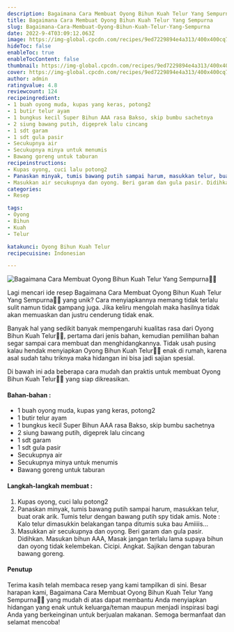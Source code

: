```yaml
---
description: Bagaimana Cara Membuat Oyong Bihun Kuah Telur Yang Sempurna"
title: Bagaimana Cara Membuat Oyong Bihun Kuah Telur Yang Sempurna
slug: Bagaimana-Cara-Membuat-Oyong-Bihun-Kuah-Telur-Yang-Sempurna
date: 2022-9-4T03:09:12.063Z
image: https://img-global.cpcdn.com/recipes/9ed7229894e4a313/400x400cq70/photo.jpg
hideToc: false
enableToc: true
enableTocContent: false
thumbnail: https://img-global.cpcdn.com/recipes/9ed7229894e4a313/400x400cq70/photo.jpg
cover: https://img-global.cpcdn.com/recipes/9ed7229894e4a313/400x400cq70/photo.jpg
author: admin
ratingvalue: 4.8
reviewcount: 124
recipeingredient:
- 1 buah oyong muda, kupas yang keras, potong2
- 1 butir telur ayam
- 1 bungkus kecil Super Bihun AAA rasa Bakso, skip bumbu sachetnya
- 2 siung bawang putih, digeprek lalu cincang
- 1 sdt garam
- 1 sdt gula pasir
- Secukupnya air
- Secukupnya minya untuk menumis
- Bawang goreng untuk taburan
recipeinstructions:
- Kupas oyong, cuci lalu potong2
- Panaskan minyak, tumis bawang putih sampai harum, masukkan telur, buat orak arik. Tumis telur dengan bawang putih spy tidak amis. Note : Kalo telur dimasukkin belakangan tanpa ditumis suka bau Amiiiis...
- Masukkan air secukupnya dan oyong. Beri garam dan gula pasir. Didihkan. Masukan bihun AAA, Masak jangan terlalu lama supaya bihun dan oyong tidak kelembekan. Cicipi. Angkat. Sajikan dengan taburan bawang goreng.
categories:
- Resep

tags:
- Oyong
- Bihun
- Kuah
- Telur

katakunci: Oyong Bihun Kuah Telur
recipecuisine: Indonesian

---
```


![Bagaimana Cara Membuat Oyong Bihun Kuah Telur Yang Sempurna👩‍🍳](https://img-global.cpcdn.com/recipes/9ed7229894e4a313/400x400cq70/photo.jpg)

Lagi mencari ide resep Bagaimana Cara Membuat Oyong Bihun Kuah Telur Yang Sempurna👩‍🍳 yang unik? Cara menyiapkannya memang tidak terlalu sulit namun tidak gampang juga. Jika keliru mengolah maka hasilnya tidak akan memuaskan dan justru cenderung tidak enak.

Banyak hal yang sedikit banyak mempengaruhi kualitas rasa dari Oyong Bihun Kuah Telur👩‍🍳, pertama dari jenis bahan, kemudian pemilihan bahan segar sampai cara membuat dan menghidangkannya. Tidak usah pusing kalau hendak menyiapkan Oyong Bihun Kuah Telur👩‍🍳 enak di rumah, karena asal sudah tahu triknya maka hidangan ini bisa jadi sajian spesial.

Di bawah ini ada beberapa cara mudah dan praktis untuk membuat Oyong Bihun Kuah Telur👩‍🍳 yang siap dikreasikan.

<!--inarticleads1-->

#### Bahan-bahan :

- 1 buah oyong muda, kupas yang keras, potong2
- 1 butir telur ayam
- 1 bungkus kecil Super Bihun AAA rasa Bakso, skip bumbu sachetnya
- 2 siung bawang putih, digeprek lalu cincang
- 1 sdt garam
- 1 sdt gula pasir
- Secukupnya air
- Secukupnya minya untuk menumis
- Bawang goreng untuk taburan

<!--inarticleads2-->

#### Langkah-langkah membuat :

1. Kupas oyong, cuci lalu potong2
1. Panaskan minyak, tumis bawang putih sampai harum, masukkan telur, buat orak arik. Tumis telur dengan bawang putih spy tidak amis. Note : Kalo telur dimasukkin belakangan tanpa ditumis suka bau Amiiiis...
1. Masukkan air secukupnya dan oyong. Beri garam dan gula pasir. Didihkan. Masukan bihun AAA, Masak jangan terlalu lama supaya bihun dan oyong tidak kelembekan. Cicipi. Angkat. Sajikan dengan taburan bawang goreng.

#### Penutup

Terima kasih telah membaca resep yang kami tampilkan di sini. Besar harapan kami, Bagaimana Cara Membuat Oyong Bihun Kuah Telur Yang Sempurna👩‍🍳 yang mudah di atas dapat membantu Anda menyiapkan hidangan yang enak untuk keluarga/teman maupun menjadi inspirasi bagi Anda yang berkeinginan untuk berjualan makanan. Semoga bermanfaat dan selamat mencoba!
